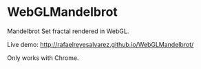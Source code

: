 # WebGLMandelbrot
Mandelbrot Set fractal rendered in WebGL.

Live demo:
http://rafaelreyesalvarez.github.io/WebGLMandelbrot/

Only works with Chrome.
